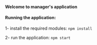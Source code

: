 #### Welcome to manager's application

#### Running the application:

1- install the required modules:
`npm install`

2- run the application:
`npm start`
